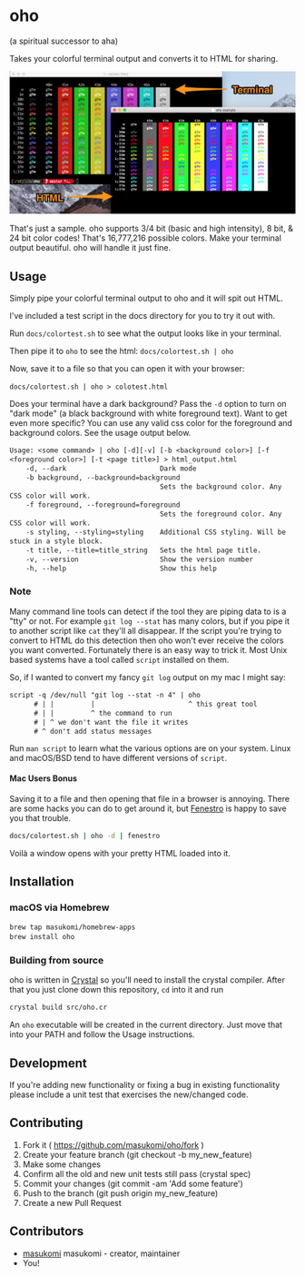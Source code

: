 # oho
(a spiritual successor to aha)

Takes your colorful terminal output and converts it to HTML for sharing.

![screenshot example](https://github.com/masukomi/oho/blob/master/docs/screenshot.jpg?raw=true)

That's just a sample. oho supports 3/4 bit (basic and high intensity), 8 bit, 
& 24 bit color codes! That's 16,777,216 possible colors. Make your terminal
output beautiful. oho will handle it just fine.

## Usage

Simply pipe your colorful terminal output to oho and it will spit out HTML.

I've included a test script in the docs directory for you to try it out with.

Run `docs/colortest.sh` to see what the output looks like in your terminal. 

Then pipe it to `oho` to see the html: `docs/colortest.sh | oho`

Now, save it to a file so that you can open it with your browser: 

`docs/colortest.sh | oho > colotest.html`

Does your terminal have a dark background? Pass the `-d` option to turn on "dark
mode" (a black background with white foreground text). Want to get even more
specific? You can use any valid css color for the foreground and background
colors. See the usage output below.

```text
Usage: <some command> | oho [-d][-v] [-b <background color>] [-f <foreground color>] [-t <page title>] > html_output.html
    -d, --dark                       Dark mode
    -b background, --background=background
                                     Sets the background color. Any CSS color will work.
    -f foreground, --foreground=foreground
                                     Sets the foreground color. Any CSS color will work.
    -s styling, --styling=styling    Additional CSS styling. Will be stuck in a style block.
    -t title, --title=title_string   Sets the html page title.
    -v, --version                    Show the version number
    -h, --help                       Show this help
```

### Note
Many command line tools can detect if the tool they are piping data to is a "tty"
or not. For example `git log --stat` has many colors, but if you pipe it to
another script like `cat` they'll all disappear. If the script you're trying to
convert to HTML do this detection then oho won't ever receive the colors you
want converted. Fortunately there is an easy way to trick it. Most Unix
based systems have a tool called `script` installed on them.

So, if I wanted to convert my fancy `git log` output on my mac I might say:

```
script -q /dev/null "git log --stat -n 4" | oho
      # | |         |                       ^ this great tool
      # | |         ^ the command to run 
      # | ^ we don't want the file it writes
      # ^ don't add status messages
```

Run `man script` to learn what the various options are on your system. Linux and
macOS/BSD tend to have different versions of `script`.

#### Mac Users Bonus
Saving it to a file and then opening that file in a browser is annoying. There
are some hacks you can do to get around it, but
[Fenestro](https://fenestro.xyz) is happy to save you that trouble.

```sh
docs/colortest.sh | oho -d | fenestro 
```

Voilà a window opens with your pretty HTML loaded into it. 


## Installation

### macOS via Homebrew
```sh
brew tap masukomi/homebrew-apps
brew install oho
```

### Building from source

oho is written in [Crystal](https://crystal-lang.org/) so you'll need to install
the crystal compiler. After that you just clone down this repository, `cd` into it and run 

```bash
crystal build src/oho.cr
```

An `oho` executable will be created in the current directory. Just move that
into your PATH and follow the Usage instructions.

## Development

If you're adding new functionality or fixing a bug in existing functionality
please include a unit test that exercises the new/changed code.

## Contributing

1. Fork it ( https://github.com/masukomi/oho/fork )
2. Create your feature branch (git checkout -b my_new_feature)
3. Make some changes
4. Confirm all the old and new unit tests still pass (crystal spec)
5. Commit your changes (git commit -am 'Add some feature')
6. Push to the branch (git push origin my_new_feature)
7. Create a new Pull Request

## Contributors

- [masukomi](https://github.com/masukomi) masukomi - creator, maintainer
- You!
